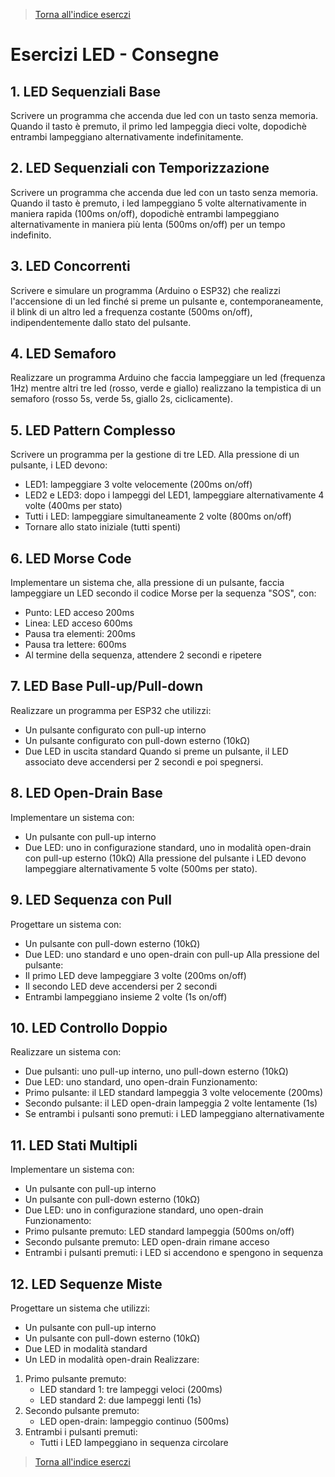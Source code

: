>[Torna all'indice eserczi](esercizi.md)

# Esercizi LED - Consegne

## 1. LED Sequenziali Base
Scrivere un programma che accenda due led con un tasto senza memoria. Quando il tasto è premuto, il primo led lampeggia dieci volte, dopodichè entrambi lampeggiano alternativamente indefinitamente.

## 2. LED Sequenziali con Temporizzazione
Scrivere un programma che accenda due led con un tasto senza memoria. Quando il tasto è premuto, i led lampeggiano 5 volte alternativamente in maniera rapida (100ms on/off), dopodichè entrambi lampeggiano alternativamente in maniera più lenta (500ms on/off) per un tempo indefinito.

## 3. LED Concorrenti
Scrivere e simulare un programma (Arduino o ESP32) che realizzi l'accensione di un led finché si preme un pulsante e, contemporaneamente, il blink di un altro led a frequenza costante (500ms on/off), indipendentemente dallo stato del pulsante.

## 4. LED Semaforo
Realizzare un programma Arduino che faccia lampeggiare un led (frequenza 1Hz) mentre altri tre led (rosso, verde e giallo) realizzano la tempistica di un semaforo (rosso 5s, verde 5s, giallo 2s, ciclicamente).

## 5. LED Pattern Complesso
Scrivere un programma per la gestione di tre LED. Alla pressione di un pulsante, i LED devono:
- LED1: lampeggiare 3 volte velocemente (200ms on/off)
- LED2 e LED3: dopo i lampeggi del LED1, lampeggiare alternativamente 4 volte (400ms per stato)
- Tutti i LED: lampeggiare simultaneamente 2 volte (800ms on/off)
- Tornare allo stato iniziale (tutti spenti)

## 6. LED Morse Code
Implementare un sistema che, alla pressione di un pulsante, faccia lampeggiare un LED secondo il codice Morse per la sequenza "SOS", con:
- Punto: LED acceso 200ms
- Linea: LED acceso 600ms
- Pausa tra elementi: 200ms
- Pausa tra lettere: 600ms
- Al termine della sequenza, attendere 2 secondi e ripetere

## 7. LED Base Pull-up/Pull-down
Realizzare un programma per ESP32 che utilizzi:
- Un pulsante configurato con pull-up interno
- Un pulsante configurato con pull-down esterno (10kΩ)
- Due LED in uscita standard
Quando si preme un pulsante, il LED associato deve accendersi per 2 secondi e poi spegnersi.

## 8. LED Open-Drain Base
Implementare un sistema con:
- Un pulsante con pull-up interno
- Due LED: uno in configurazione standard, uno in modalità open-drain con pull-up esterno (10kΩ)
Alla pressione del pulsante i LED devono lampeggiare alternativamente 5 volte (500ms per stato).

## 9. LED Sequenza con Pull
Progettare un sistema con:
- Un pulsante con pull-down esterno (10kΩ)
- Due LED: uno standard e uno open-drain con pull-up
Alla pressione del pulsante:
- Il primo LED deve lampeggiare 3 volte (200ms on/off)
- Il secondo LED deve accendersi per 2 secondi
- Entrambi lampeggiano insieme 2 volte (1s on/off)

## 10. LED Controllo Doppio
Realizzare un sistema con:
- Due pulsanti: uno pull-up interno, uno pull-down esterno (10kΩ)
- Due LED: uno standard, uno open-drain
Funzionamento:
- Primo pulsante: il LED standard lampeggia 3 volte velocemente (200ms)
- Secondo pulsante: il LED open-drain lampeggia 2 volte lentamente (1s)
- Se entrambi i pulsanti sono premuti: i LED lampeggiano alternativamente

## 11. LED Stati Multipli
Implementare un sistema con:
- Un pulsante con pull-up interno
- Un pulsante con pull-down esterno (10kΩ)
- Due LED: uno in configurazione standard, uno open-drain
Funzionamento:
- Primo pulsante premuto: LED standard lampeggia (500ms on/off)
- Secondo pulsante premuto: LED open-drain rimane acceso
- Entrambi i pulsanti premuti: i LED si accendono e spengono in sequenza

## 12. LED Sequenze Miste
Progettare un sistema che utilizzi:
- Un pulsante con pull-up interno
- Un pulsante con pull-down esterno (10kΩ)
- Due LED in modalità standard
- Un LED in modalità open-drain
Realizzare:
1. Primo pulsante premuto:
   - LED standard 1: tre lampeggi veloci (200ms)
   - LED standard 2: due lampeggi lenti (1s)
2. Secondo pulsante premuto:
   - LED open-drain: lampeggio continuo (500ms)
3. Entrambi i pulsanti premuti:
   - Tutti i LED lampeggiano in sequenza circolare

>[Torna all'indice eserczi](esercizi.md)
